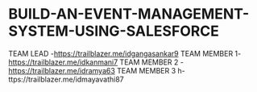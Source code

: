 # BUILD-AN-EVENT-MANAGEMENT-SYSTEM-USING-SALESFORCE
TEAM LEAD -https://trailblazer.me/idgangasankar9
TEAM MEMBER 1- https://trailblazer.me/idkanmani7
TEAM MEMBER 2 -https://trailblazer.me/idramya63
TEAM MEMBER 3 h-ttps://trailblazer.me/idmayavathi87

